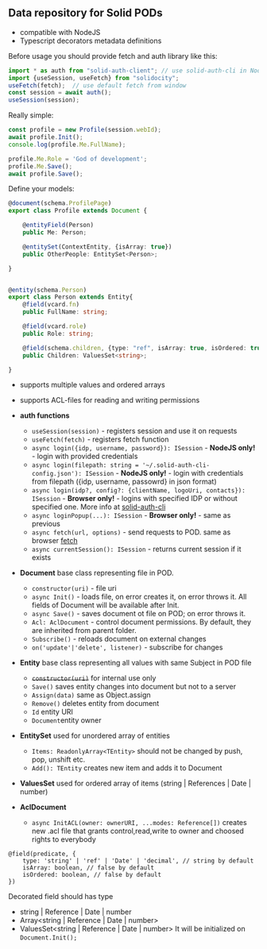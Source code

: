## Data repository for Solid PODs

* compatible with NodeJS
* Typescript decorators metadata definitions

Before usage you should provide fetch and auth library like this:
```typescript
import * as auth from "solid-auth-client"; // use solid-auth-cli in NodeJS
import {useSession, useFetch} from "solidocity";
useFetch(fetch);  // use default fetch from window
const session = await auth();
useSession(session);
```

Really simple:
```javascript
const profile = new Profile(session.webId);
await profile.Init();
console.log(profile.Me.FullName);

profile.Me.Role = 'God of development';
profile.Me.Save();
await profile.Save();
```

Define your models:

```typescript
@document(schema.ProfilePage)
export class Profile extends Document {

    @entityField(Person)
    public Me: Person;

    @entitySet(ContextEntity, {isArray: true})
    public OtherPeople: EntitySet<Person>;

}


@entity(schema.Person)
export class Person extends Entity{
    @field(vcard.fn)
    public FullName: string;

    @field(vcard.role)
    public Role: string;

    @field(schema.children, {type: "ref", isArray: true, isOrdered: true})
    public Children: ValuesSet<string>;

}
```

* supports multiple values and ordered arrays
* supports ACL-files for reading and writing permissions

* **auth functions** 
    * `useSession(session)` - registers session and use it on requests
    * `useFetch(fetch)` - registers fetch function 
    * `async login({idp, username, password}): ISession` - **NodeJS only!** - login with provided credentials
    * `async login(filepath: string = '~/.solid-auth-cli-config.json'): ISession` - **NodeJS only!** - login with credentials from filepath ({idp, username, passowrd} in json format)
    * `async login(idp?, config?: {clientName, logoUri, contacts}): ISession` - **Browser only!** -  logins with specified IDP or without specified one. More info at [solid-auth-cli](https://github.com/solid/solid-auth-client)
    * `async loginPopup(...): ISession` -  **Browser only!** - same as previous
    * `async fetch(url, options)` - send requests to POD. same as browser [fetch](https://developer.mozilla.org/ru/docs/Web/API/WindowOrWorkerGlobalScope/fetch)  
    * `async currentSession(): ISession` - returns current session if it exists
    
* **Document** base class representing file in POD.
    * `constructor(uri)` - file uri
    * `async Init()` - loads file, on error creates it, on error throws it. All fields of Document will be available after Init.
    * `async Save()` - saves document ot file on POD; on error throws it.
    * `Acl: AclDocument` - control document permissions. By default, they are inherited from parent folder. 
    * `Subscribe()` - reloads document on external changes
    * `on('update'|'delete', listener)` -  subscribe for changes
    
* **Entity** base class representing all values with same Subject in POD file
   * <s>`constructor(uri)`</s> for internal use only
   * `Save()` saves entity changes into document but not to a server
   * `Assign(data)` same as Object.assign
   * `Remove()` deletes entity from document
   * `Id` entity URI
   * `Document`entity owner

* **EntitySet** used for unordered array of entities
    * `Items: ReadonlyArray<TEntity>` should not be changed by push, pop, unshift etc.
    * `Add(): TEntity` creates new item and adds it to Document

* **ValuesSet** used for ordered array of items (string | References | Date | number)

* **AclDocument**
    * `async InitACL(owner: ownerURI, ...modes: Reference[])` creates new .acl file that grants control,read,write to owner and choosed rights to everybody 

```
@field(predicate, {
    type: 'string' | 'ref' | 'Date' | 'decimal', // string by default
    isArray: boolean, // false by default
    isOrdered: boolean, // false by default
})
```
Decorated field should has type 
- string | Reference | Date | number
- Array<string | Reference | Date | number>
- ValuesSet<string | Reference | Date | number>
It will be initialized on `Document.Init();`
   

  
